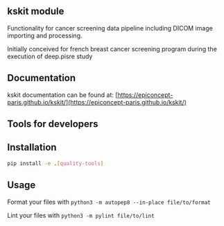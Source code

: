 ## kskit module

Functionality for cancer screening data pipeline including DICOM image importing and processing.

Initially conceived for french breast cancer screening program during the execution of deep.pisre study

## Documentation

kskit documentation can be found at: [https://epiconcept-paris.github.io/kskit/](https://epiconcept-paris.github.io/kskit/)

## Tools for developers

## Installation

```bash
pip install -e .[quality-tools]
```

## Usage

Format your files with `python3 -m autopep8 --in-place file/to/format`

Lint your files with `python3 -m pylint file/to/lint`